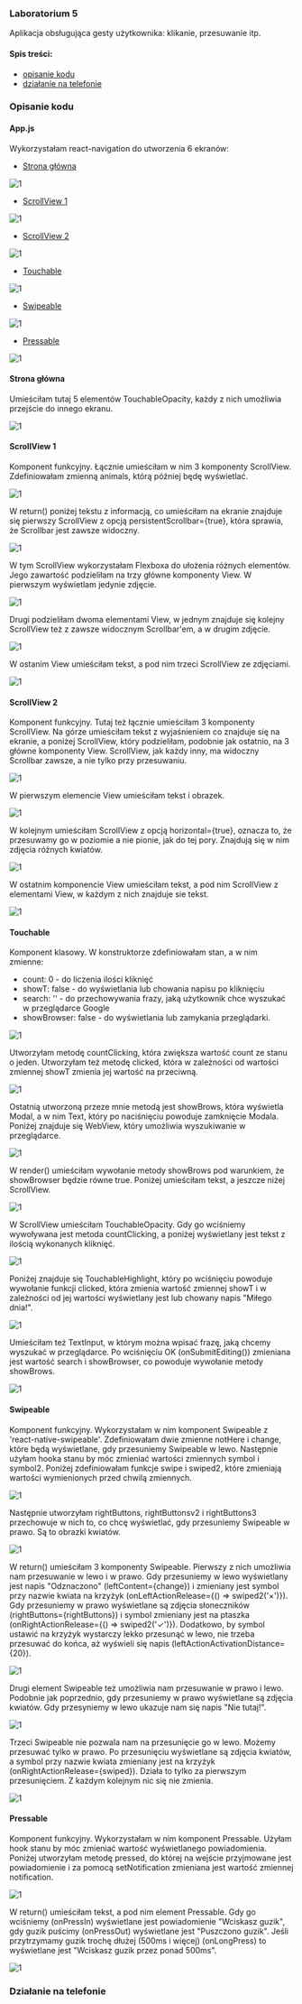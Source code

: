 ### Laboratorium 5
Aplikacja obsługująca gesty użytkownika: klikanie, przesuwanie itp.

#### Spis treści:
- [opisanie kodu](https://github.com/kamilanagorska/aplikacje-mobilne-nagorska-185ic/tree/main/Laboratorium5#opisanie-kodu)
- [działanie na telefonie](https://github.com/kamilanagorska/aplikacje-mobilne-nagorska-185ic/tree/main/Laboratorium5#dzia%C5%82anie-na-telefonie)

### Opisanie kodu
#### App.js
Wykorzystałam react-navigation do utworzenia 6 ekranów:
- [Strona główna](https://github.com/kamilanagorska/aplikacje-mobilne-nagorska-185ic/tree/main/Laboratorium5#strona-g%C5%82%C3%B3wna)

![1](https://github.com/kamilanagorska/aplikacje-mobilne-nagorska-185ic/blob/main/Laboratorium5/screenshots/1.png?raw=true)

- [ScrollView 1](https://github.com/kamilanagorska/aplikacje-mobilne-nagorska-185ic/tree/main/Laboratorium5#scrollview-1)

![1](https://github.com/kamilanagorska/aplikacje-mobilne-nagorska-185ic/blob/main/Laboratorium5/screenshots/2.png?raw=true)

- [ScrollView 2](https://github.com/kamilanagorska/aplikacje-mobilne-nagorska-185ic/tree/main/Laboratorium5#scrollview-2)

![1](https://github.com/kamilanagorska/aplikacje-mobilne-nagorska-185ic/blob/main/Laboratorium5/screenshots/3.png?raw=true)

- [Touchable](https://github.com/kamilanagorska/aplikacje-mobilne-nagorska-185ic/tree/main/Laboratorium5#touchable)

![1](https://github.com/kamilanagorska/aplikacje-mobilne-nagorska-185ic/blob/main/Laboratorium5/screenshots/4.png?raw=true)

- [Swipeable](https://github.com/kamilanagorska/aplikacje-mobilne-nagorska-185ic/tree/main/Laboratorium5#swipeable)

![1](https://github.com/kamilanagorska/aplikacje-mobilne-nagorska-185ic/blob/main/Laboratorium5/screenshots/5.png?raw=true)

- [Pressable](https://github.com/kamilanagorska/aplikacje-mobilne-nagorska-185ic/tree/main/Laboratorium5#pressable)

![1](https://github.com/kamilanagorska/aplikacje-mobilne-nagorska-185ic/blob/main/Laboratorium5/screenshots/6.png?raw=true)

#### Strona główna
Umieściłam tutaj 5 elementów TouchableOpacity, każdy z nich umożliwia przejście do innego ekranu.

![1](https://github.com/kamilanagorska/aplikacje-mobilne-nagorska-185ic/blob/main/Laboratorium5/screenshots/7.png?raw=true)

#### ScrollView 1
Komponent funkcyjny. Łącznie umieściłam w nim 3 komponenty ScrollView. Zdefiniowałam zmienną animals, którą później będę wyświetlać.

![1](https://github.com/kamilanagorska/aplikacje-mobilne-nagorska-185ic/blob/main/Laboratorium5/screenshots/8.png?raw=true)

W return() poniżej tekstu z informacją, co umieściłam na ekranie znajduje się pierwszy ScrollView z opcją persistentScrollbar={true}, która sprawia, że Scrollbar jest zawsze widoczny.

![1](https://github.com/kamilanagorska/aplikacje-mobilne-nagorska-185ic/blob/main/Laboratorium5/screenshots/9.png?raw=true)

W tym ScrollView wykorzystałam Flexboxa do ułożenia różnych elementów. Jego zawartość podzieliłam na trzy główne komponenty View. W pierwszym wyświetlam jedynie zdjęcie.

![1](https://github.com/kamilanagorska/aplikacje-mobilne-nagorska-185ic/blob/main/Laboratorium5/screenshots/10.png?raw=true)

Drugi podzieliłam dwoma elementami View, w jednym znajduje się kolejny ScrollView też z zawsze widocznym Scrollbar'em, a w drugim zdjęcie.

![1](https://github.com/kamilanagorska/aplikacje-mobilne-nagorska-185ic/blob/main/Laboratorium5/screenshots/11.png?raw=true)

W ostanim View umieściłam tekst, a pod nim trzeci ScrollView ze zdjęciami.

![1](https://github.com/kamilanagorska/aplikacje-mobilne-nagorska-185ic/blob/main/Laboratorium5/screenshots/12.png?raw=true)

#### ScrollView 2
Komponent funkcyjny. Tutaj też łącznie umieściłam 3 komponenty ScrollView. Na górze umieściłam tekst z wyjaśnieniem co znajduje się na ekranie, a poniżej ScrollView, który podzieliłam,
podobnie jak ostatnio, na 3 główne komponenty View. ScrollView, jak każdy inny, ma widoczny Scrollbar zawsze, a nie tylko przy przesuwaniu. 

![1](https://github.com/kamilanagorska/aplikacje-mobilne-nagorska-185ic/blob/main/Laboratorium5/screenshots/13.png?raw=true)

W pierwszym elemencie View umieściłam tekst i obrazek.

![1](https://github.com/kamilanagorska/aplikacje-mobilne-nagorska-185ic/blob/main/Laboratorium5/screenshots/14.png?raw=true)

W kolejnym umieściłam ScrollView z opcją horizontal={true}, oznacza to, że przesuwamy go w poziomie a nie pionie, jak do tej pory. Znajdują się w nim zdjęcia różnych kwiatów.

![1](https://github.com/kamilanagorska/aplikacje-mobilne-nagorska-185ic/blob/main/Laboratorium5/screenshots/15.png?raw=true)

W ostatnim komponencie View umieściłam tekst, a pod nim ScrollView z elementami View, w każdym z nich znajduje sie tekst.

![1](https://github.com/kamilanagorska/aplikacje-mobilne-nagorska-185ic/blob/main/Laboratorium5/screenshots/16.png?raw=true)

#### Touchable
Komponent klasowy. W konstruktorze zdefiniowałam stan, a w nim zmienne:
- count: 0 - do liczenia ilości kliknięć
- showT: false - do wyświetlania lub chowania napisu po kliknięciu
- search: '' - do przechowywania frazy, jaką użytkownik chce wyszukać w przeglądarce Google
- showBrowser: false - do wyświetlania lub zamykania przeglądarki.

![1](https://github.com/kamilanagorska/aplikacje-mobilne-nagorska-185ic/blob/main/Laboratorium5/screenshots/17.png?raw=true)

Utworzyłam metodę countClicking, która zwiększa wartość count ze stanu o jeden. Utworzyłam też metodę clicked, która w zależności od wartości zmiennej showT zmienia jej wartość na przeciwną. 

![1](https://github.com/kamilanagorska/aplikacje-mobilne-nagorska-185ic/blob/main/Laboratorium5/screenshots/18.png?raw=true)

Ostatnią utworzoną przeze mnie metodą jest showBrows, która wyświetla Modal, a w nim Text, który po naciśnięciu powoduje zamknięcie Modala. Poniżej znajduje się WebView, który umożliwia wyszukiwanie w przeglądarce. 

![1](https://github.com/kamilanagorska/aplikacje-mobilne-nagorska-185ic/blob/main/Laboratorium5/screenshots/19.png?raw=true)

W render() umieściłam wywołanie metody showBrows pod warunkiem, że showBrowser będzie równe true. Poniżej umieściłam tekst, a jeszcze niżej ScrollView.

![1](https://github.com/kamilanagorska/aplikacje-mobilne-nagorska-185ic/blob/main/Laboratorium5/screenshots/20.png?raw=true)

W ScrollView umieściłam TouchableOpacity. Gdy go wciśniemy wywoływana jest metoda countClicking, a poniżej wyświetlany jest tekst z ilością wykonanych kliknięć.

![1](https://github.com/kamilanagorska/aplikacje-mobilne-nagorska-185ic/blob/main/Laboratorium5/screenshots/21.png?raw=true)

Poniżej znajduje się TouchableHighlight, który po wciśnięciu powoduje wywołanie funkcji clicked, która zmienia wartość zmiennej showT i w zależności od jej wartości wyświetlany jest lub chowany napis "Miłego dnia!".

![1](https://github.com/kamilanagorska/aplikacje-mobilne-nagorska-185ic/blob/main/Laboratorium5/screenshots/22.png?raw=true)

Umieściłam też TextInput, w którym można wpisać frazę, jaką chcemy wyszukać w przeglądarce. Po wciśnięciu OK (onSubmitEditing()) zmieniana jest wartość search i showBrowser, co powoduje wywołanie metody showBrows.

![1](https://github.com/kamilanagorska/aplikacje-mobilne-nagorska-185ic/blob/main/Laboratorium5/screenshots/23.png?raw=true)

#### Swipeable
Komponent funkcyjny. Wykorzystałam w nim komponent Swipeable z 'react-native-swipeable'. Zdefiniowałam dwie zmienne notHere i change, które będą wyświetlane, gdy przesuniemy Swipeable w lewo. Następnie użyłam hooka stanu by móc zmieniać wartości zmiennych symbol i symbol2. Poniżej zdefiniowałam funkcje swipe i swiped2, które zmieniają wartości wymienionych przed chwilą zmiennych. 

![1](https://github.com/kamilanagorska/aplikacje-mobilne-nagorska-185ic/blob/main/Laboratorium5/screenshots/24.png?raw=true)

Następnie utworzyłam rightButtons, rightButtonsv2 i rightButtons3 przechowuje w nich to, co chcę wyświetlać, gdy przesuniemy Swipeable w prawo. Są to obrazki kwiatów.

![1](https://github.com/kamilanagorska/aplikacje-mobilne-nagorska-185ic/blob/main/Laboratorium5/screenshots/25.png?raw=true)

W return() umieściłam 3 komponenty Swipeable. Pierwszy z nich umożliwia nam przesuwanie w lewo i w prawo. Gdy przesuniemy w lewo wyświetlany jest napis "Odznaczono" (leftContent={change}) i zmieniany jest symbol przy nazwie kwiata na krzyżyk (onLeftActionRelease={() => swiped2('×')}). Gdy przesuniemy w prawo wyświetlane są zdjęcia słoneczników (rightButtons={rightButtons}) i symbol zmieniany jest na ptaszka (onRightActionRelease={() => swiped2('✓')}). Dodatkowo, by symbol ustawić na krzyżyk wystarczy lekko przesunąć w lewo, nie trzeba przesuwać do końca, aż wyświeli się napis (leftActionActivationDistance={20}). 

![1](https://github.com/kamilanagorska/aplikacje-mobilne-nagorska-185ic/blob/main/Laboratorium5/screenshots/26.png?raw=true)

Drugi element Swipeable też umożliwia nam przesuwanie w prawo i lewo. Podobnie jak poprzednio, gdy przesuniemy w prawo wyświetlane są zdjęcia kwiatów. Gdy przesyniemy w lewo ukazuje nam się napis "Nie tutaj!".

![1](https://github.com/kamilanagorska/aplikacje-mobilne-nagorska-185ic/blob/main/Laboratorium5/screenshots/27.png?raw=true)


Trzeci Swipeable nie pozwala nam na przesunięcie go w lewo. Możemy przesuwać tylko w prawo. Po przesunięciu wyświetlane są zdjęcia kwiatów, a symbol przy nazwie kwiata zmieniany jest na krzyżyk (onRightActionRelease={swiped}). Działa to tylko za pierwszym przesunięciem. Z każdym kolejnym nic się nie zmienia.

![1](https://github.com/kamilanagorska/aplikacje-mobilne-nagorska-185ic/blob/main/Laboratorium5/screenshots/28.png?raw=true)

#### Pressable
Komponent funkcyjny. Wykorzystałam w nim komponent Pressable. Użyłam hook stanu by móc zmieniać wartość wyświetlanego powiadomienia. Poniżej utworzyłam metodę pressed, do której na wejście przyjmowane jest powiadomienie i za pomocą setNotification zmieniana jest wartość zmiennej notification. 

![1](https://github.com/kamilanagorska/aplikacje-mobilne-nagorska-185ic/blob/main/Laboratorium5/screenshots/29.png?raw=true)

W return() umieściłam tekst, a pod nim element Pressable. Gdy go wciśniemy (onPressIn) wyświetlane jest powiadomienie "Wciskasz guzik", gdy guzik puścimy (onPressOut) wyświetlane jest "Puszczono guzik". Jeśli przytrzymamy guzik trochę dłużej (500ms i więcej) (onLongPress) to wyświetlane jest "Wciskasz guzik przez ponad 500ms". 

![1](https://github.com/kamilanagorska/aplikacje-mobilne-nagorska-185ic/blob/main/Laboratorium5/screenshots/30.png?raw=true)

### Działanie na telefonie